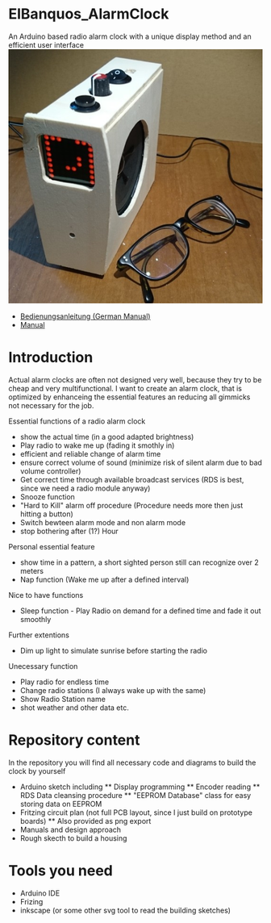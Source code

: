# ElBanquos_AlarmClock
An Arduino based radio alarm clock with a unique display method and an efficient user interface
![Overview Picture](docs/alarmclock_main_show.jpg "The clock and my glasses")

* [Bedienungsanleitung (German Manual)](https://mattywausb.github.io/ElBanquos_AlarmClock/docs/manual-de.md)
* [Manual](https://mattywausb.github.io/ElBanquos_AlarmClock/docs/manual-en.md)

# Introduction
Actual alarm clocks are often not designed very well, because they try to be cheap and very multifunctional.
I want to create an alarm clock, that is optimized by enhanceing the essential features an reducing all gimmicks not necessary for the job.

Essential functions of a radio alarm clock
* show the actual time (in a good adapted brightness)
* Play radio to wake me up (fading it smothly in)
* efficient and reliable change of alarm time
* ensure correct volume of sound (minimize risk of silent alarm due to bad volume controller)
* Get correct time through available broadcast services (RDS is best, since we need a radio module anyway)
* Snooze function
* "Hard to Kill" alarm off procedure (Procedure needs more then just hitting a button)
* Switch bewteen alarm mode and non alarm mode
* stop bothering after (1?) Hour

Personal essential feature
* show time in a pattern, a short sighted person still can recognize over 2 meters 
* Nap function (Wake me up after a defined interval)

Nice to have functions
* Sleep function - Play Radio on demand for a defined time and fade it out smoothly

Further extentions
* Dim up light to simulate sunrise before starting the radio

Unecessary function
* Play radio for endless time
* Change radio stations (I always wake up with the same)
* Show Radio Station name
* shot weather and other data etc.


# Repository content
In the repository you will find all necessary code and diagrams to build the clock by yourself
* Arduino sketch including
** Display programming
** Encoder reading
** RDS Data cleansing procedure
** "EEPROM Database" class for easy storing data on EEPROM
* Fritzing circuit plan (not full PCB layout, since I just build on prototype boards)
** Also provided as png export
* Manuals and design approach
* Rough skecth to build a housing

# Tools you need
* Arduino IDE
* Frizing
* inkscape (or some other svg tool to read the building sketches)

